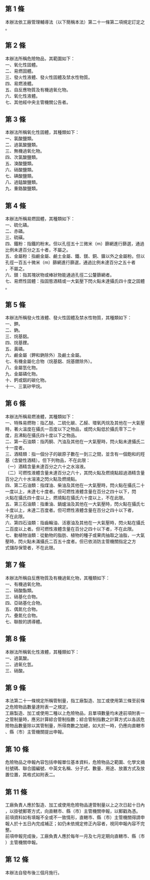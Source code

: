 第 1 條
-------
本辦法依工廠管理輔導法（以下簡稱本法）第二十一條第二項規定訂定之  
。

第 2 條
-------
本辦法所稱危險物品，其範圍如下：  
一、氧化性固體。  
二、易燃固體。  
三、發火性液體、發火性固體及禁水性物質。  
四、易燃液體。  
五、自反應物質及有機過氧化物。  
六、氧化性液體。  
七、其他經中央主管機關公告者。

第 3 條
-------
本辦法所稱氧化性固體，其種類如下：  
一、氯酸鹽類。  
二、過氯酸鹽類。  
三、無機過氧化物。  
四、次氯酸鹽類。  
五、溴酸鹽類。  
六、硝酸鹽類。  
七、碘酸鹽類。  
八、過錳酸鹽類。  
九、重鉻酸鹽類。

第 4 條
-------
本辦法所稱易燃固體，其種類如下：  
一、硫化磷。  
二、赤磷。  
三、硫磺。  
四、鐵粉：指鐵的粉末。但以孔徑五十三微米（m）篩網進行篩選，通過  
    比例未達百分之五十者，不屬之。  
五、金屬粉：指鹼金屬、鹼土金屬、鐵、鎂、銅、鎳以外之金屬粉。但以  
    孔徑一百五十微米（m）篩網進行篩選，通過比例未達百分之五十者  
    ，不屬之。  
六、鎂：指其塊狀物或棒狀物能通過孔徑二公釐篩網者。  
七、易燃性固體：指固態酒精或一大氣壓下閃火點未達攝氏四十度之固體  
    。

第 5 條
-------
本辦法所稱發火性液體、發火性固體及禁水性物質，其種類如下：  
一、鉀。  
二、鈉。  
三、烷基鋁。  
四、烷基鋰。  
五、黃磷。  
六、鹼金屬（鉀和鈉除外）及鹼土金屬。  
七、有機金屬化合物（烷基鋁、烷基鋰除外）。  
八、金屬氫化物。  
九、金屬磷化物。  
十、鈣或鋁的碳化物。  
十一、三氯矽甲烷。

第 6 條
-------
本辦法所稱易燃液體，其種類如下：  
一、特殊易燃物：指乙醚、二硫化碳、乙醛、環氧丙烷及其他在一大氣壓  
    時，著火溫度在攝氏一百度以下之物品，或閃火點低於攝氏零下二十  
    度，且沸點在攝氏四十度以下之物品。  
二、第一石油類：指丙酮、汽油及其他在一大氣壓時，閃火點未達攝氏二  
    十一度者。  
三、酒精類：指一個分子的碳原子數在一到三之間，並含有一個飽和的羥  
    基（含變性酒精）。但下列物品，不在此限：  
（一）酒精含量未達百分之六十之水溶液。  
（二）可燃性液體含量未達百分之六十，其閃火點及燃燒點超過酒精含量  
      百分之六十水溶液之閃火點及燃燒點。  
四、第二石油類：指煤油、柴油及其他在一大氣壓時，閃火點在攝氏二十  
    一度以上，未達七十度者。但可燃性液體含量在百分之四十以下，閃  
    火點在攝氏四十度以上，燃燒點在攝氏六十度以上，不在此限。  
五、第三石油類：指重油、鍋爐油及其他在一大氣壓時，閃火點在攝氏七  
    十度以上，未達二百度者。但可燃性液體含量在百分之四十以下者，  
    不在此限。  
六、第四石油類：指齒輪油、活塞油及其他在一大氣壓時，閃火點在攝氏  
    二百度以上者。但可燃性液體含量在百分之四十以下者，不在此限。  
七、動植物油類：從動物的脂肪、植物的種子或果肉抽取之油脂，一大氣  
    壓時，閃火點未滿攝氏二百五十度者。但已依消防主管機關指定之方  
    式儲存保管者，不在此限。

第 7 條
-------
本辦法所稱自反應物質及有機過氧化物，其種類如下：  
一、有機過氧化物。  
二、硝酸酯類。  
三、硝基化合物。  
四、亞硝基化合物。  
五、偶氮化合物。  
六、疊氮化合物。  
七、聯胺的誘導體。

第 8 條
-------
本辦法所稱氧化性液體，其種類如下：  
一、過氯酸。  
二、過氧化氫。  
三、硝酸。

第 9 條
-------
本法第二十一條規定所稱管制量，指工廠製造、加工或使用第三條至前條  
之危險物品數量達附表一之規定。  
工廠製造、加工或使用二種以上危險物品，且單項數量均未達前項附表一  
之管制量時，應另計算綜合管制指數；綜合管制指數之計算方式以各該危  
險物品數量除以其管制量，所得商數之加總，如大於一時，仍應向直轄市  
、縣（市）主管機關提出申報。

第 10 條
--------
危險物品之申報內容包括申報單位基本資料，危險物品之範圍、化學文摘  
社號碼、聯合國編號、中英文名稱、分子式、數量、用途、放置方式及放  
置位置，其格式如附表二。

第 11 條
--------
工廠負責人應於製造、加工或使用危險物品達管制量以上之次日起十日內  
，以掛號郵寄方式，向直轄市、縣（市）主管機關申報，以郵戳為憑。  
前項資料如有填報不全或不一致情形，直轄市、縣（市）主管機關得請申  
報人於十五日內完成補正；如仍未依規定修正內容者，視同申報內容不完  
整。  
前項申報完成後，工廠負責人應於每年一月及七月定期向直轄市、縣（市  
）主管機關申報。

第 12 條
--------
本辦法自發布後三個月施行。

